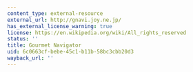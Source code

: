 ```yaml
---
content_type: external-resource
external_url: http://gnavi.joy.ne.jp/
has_external_license_warning: true
license: https://en.wikipedia.org/wiki/All_rights_reserved
status: ''
title: Gourmet Navigator
uid: 6c0663cf-bebe-45c1-b11b-58bc3cbb20d3
wayback_url: ''
---
```

